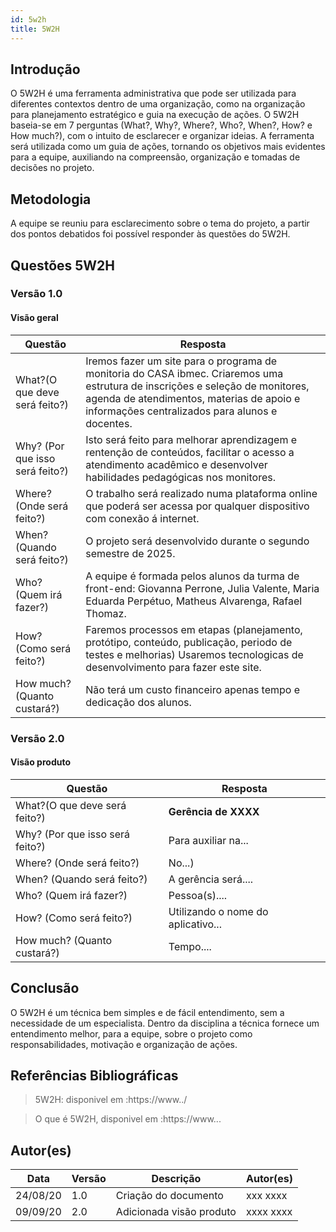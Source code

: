 ```yaml
---
id: 5w2h
title: 5W2H
---
```


## **Introdução**
   
O 5W2H é uma ferramenta administrativa  que pode ser utilizada para diferentes contextos dentro de uma organização, como na organização para planejamento estratégico e guia na execução de ações. O 5W2H baseia-se em 7 perguntas (What?, Why?, Where?, Who?, When?, How? e How much?), com o intuito de esclarecer e organizar ideias. A ferramenta será utilizada como um guia de ações, tornando os objetivos mais evidentes para a equipe, auxiliando na compreensão, organização e tomadas de decisões no projeto.

## Metodologia

A equipe se reuniu para esclarecimento sobre o tema do projeto, a partir dos pontos debatidos foi possível responder às questões do 5W2H.  

## Questões 5W2H

### Versão 1.0

#### Visão geral

|Questão|Resposta|
|-------|--------|
|What?(O que deve será feito?)| Iremos fazer um site para o programa de monitoria do CASA ibmec. Criaremos uma estrutura de inscrições e seleção de monitores, agenda de atendimentos, materias de apoio e informações centralizados para alunos e docentes. |
|Why? (Por que isso será feito?)| Isto será feito para melhorar aprendizagem e rentenção de conteúdos, facilitar o acesso a atendimento acadêmico e desenvolver habilidades pedagógicas nos monitores.|
|Where? (Onde será feito?)|O trabalho será realizado numa plataforma online que poderá ser acessa por qualquer dispositivo com conexão á internet.|
|When? (Quando será feito?)|O projeto será desenvolvido durante o segundo semestre de 2025. |
|Who? (Quem irá fazer?)|A equipe é formada pelos alunos da turma de front-end: Giovanna Perrone, Julia Valente, Maria Eduarda Perpétuo, Matheus Alvarenga, Rafael Thomaz. |
|How? (Como será feito?)| Faremos processos em etapas (planejamento, protótipo, conteúdo, publicação, periodo de testes e melhorias) Usaremos tecnologicas de desenvolvimento para fazer este site. |
|How much? (Quanto custará?)|Não terá um custo financeiro apenas tempo e dedicação dos alunos. |


### Versão 2.0

#### Visão produto

|Questão|Resposta|
|-------|--------|
|What?(O que deve será feito?)| **Gerência de XXXX**|
|Why? (Por que isso será feito?)| Para auxiliar na...|
|Where? (Onde será feito?)|No...)|
|When? (Quando será feito?)| A gerência será....|
|Who? (Quem irá fazer?)| Pessoa(s)....|
|How? (Como será feito?)| Utilizando o nome do aplicativo... |
|How much? (Quanto custará?)|Tempo....|


## Conclusão

O 5W2H é um técnica bem simples e de fácil entendimento, sem a necessidade de um especialista. Dentro da disciplina a técnica fornece um entendimento melhor, para a equipe, sobre o projeto como responsabilidades, motivação e organização de ações.   
 
 
## Referências Bibliográficas
> 5W2H: disponivel em :https://www../

> O que é 5W2H, disponivel em :https://www...

## Autor(es)
| Data | Versão | Descrição | Autor(es) |
| -- | -- | -- | -- |
| 24/08/20 | 1.0 | Criação do documento | xxx xxxx | 
| 09/09/20 | 2.0 | Adicionada visão produto | xxxx xxxx | 